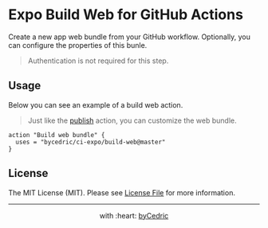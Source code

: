 # Expo Build Web for GitHub Actions

Create a new app web bundle from your GitHub workflow.
Optionally, you can configure the properties of this bunle.

> Authentication is not required for this step.

## Usage

Below you can see an example of a build web action.

> Just like the [publish](../publish) action, you can customize the web bundle.

```hcl
action "Build web bundle" {
  uses = "bycedric/ci-expo/build-web@master"
}
```

## License

The MIT License (MIT). Please see [License File](LICENSE.md) for more information.

--- ---

<p align="center">
    with :heart: <a href="https://bycedric.com" target="_blank">byCedric</a>
</p>
